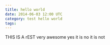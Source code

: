```yaml
---
title: hello world
date: 2014-06-03 12:00 UTC
category: test hello world
tags:
---
```

THIS IS A rEST
very awesome
yes it is
no it is not

